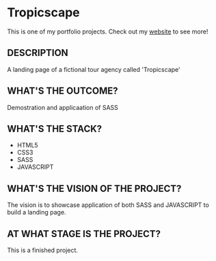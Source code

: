 # Tropicscape

This is one of my portfolio projects. Check out my [website](https://devsub.netlify.app/) to see more! 

## DESCRIPTION

A landing page of a fictional tour agency called 'Tropicscape'

## WHAT'S THE OUTCOME?

Demostration and applicaation of SASS

## WHAT'S THE STACK?
* HTML5
* CSS3
* SASS
* JAVASCRIPT

## WHAT'S THE VISION OF THE PROJECT?
The vision is to showcase application of both SASS and JAVASCRIPT to build a landing page.

## AT WHAT STAGE IS THE PROJECT?
This is a finished project.
